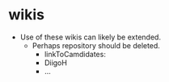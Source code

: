 # wikis
* Use of these wikis can likely be extended.
  * Perhaps repository should be deleted.
    *  linkToCamdidates:
      * DiigoH
      * ...
